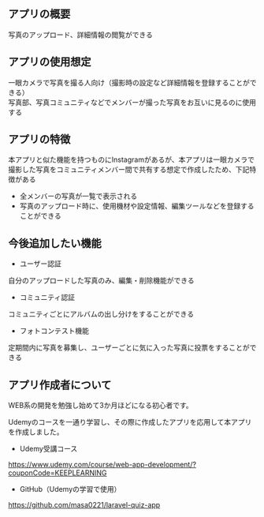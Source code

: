 

## アプリの概要

写真のアップロード、詳細情報の閲覧ができる  


## アプリの使用想定

一眼カメラで写真を撮る人向け（撮影時の設定など詳細情報を登録することができる）  
写真部、写真コミュニティなどでメンバーが撮った写真をお互いに見るのに使用する


## アプリの特徴

本アプリと似た機能を持つものにInstagramがあるが、本アプリは一眼カメラで撮影した写真をコミュニティメンバー間で共有する想定で作成したため、下記特徴がある
- 全メンバーの写真が一覧で表示される
- 写真のアップロード時に、使用機材や設定情報、編集ツールなどを登録することができる


## 今後追加したい機能

- ユーザー認証

自分のアップロードした写真のみ、編集・削除機能ができる

- コミュニティ認証

コミュニティごとにアルバムの出し分けをすることができる

- フォトコンテスト機能

定期間内に写真を募集し、ユーザーごとに気に入った写真に投票をすることができる


## アプリ作成者について
WEB系の開発を勉強し始めて3か月ほどになる初心者です。

Udemyのコースを一通り学習し、その際に作成したアプリを応用して本アプリを作成しました。

- Udemy受講コース

https://www.udemy.com/course/web-app-development/?couponCode=KEEPLEARNING

- GitHub（Udemyの学習で使用）

https://github.com/masa0221/laravel-quiz-app
